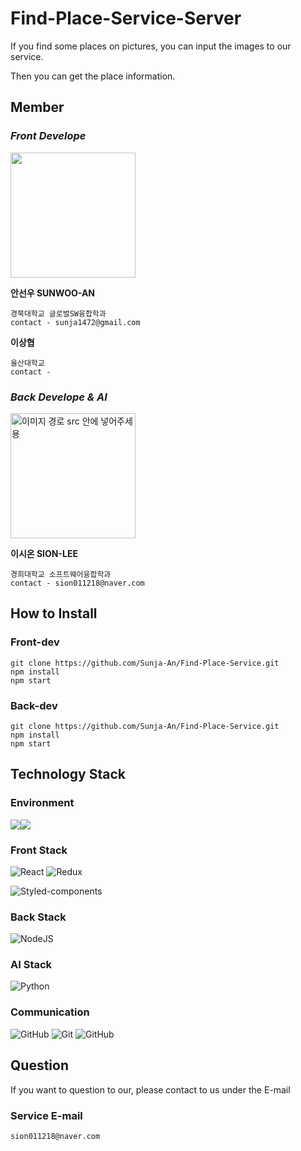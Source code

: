 # Find-Place-Service-Server

If you find some places on pictures, you can input the images to our service.

Then you can get the place information.

## Member

### **_Front Develope_**

<img src="https://github.com/Sunja-An/System_Programming/assets/110546006/45cf9056-a5d8-4d84-9374-4591055c6fb8" width="200" height="200">

**안선우 SUNWOO-AN**

    경북대학교 글로벌SW융합학과
    contact - sunja1472@gmail.com

**이상협**

    울산대학교
    contact - 

### **_Back Develope & AI_**

<img src="" width="200" height="200" alt="이미지 경로 src 안에 넣어주세용">

**이시온 SION-LEE**

    경희대학교 소프트웨어융합학과
    contact - sion011218@naver.com

## How to Install

### Front-dev

    git clone https://github.com/Sunja-An/Find-Place-Service.git
    npm install
    npm start

### Back-dev

    git clone https://github.com/Sunja-An/Find-Place-Service.git
    npm install
    npm start

## Technology Stack

### Environment

<img src="https://img.shields.io/badge/linux-FCC624?style=for-the-badge&logo=linux&logoColor=black"><img src="https://img.shields.io/badge/Ubuntu-E95420?style=for-the-badge&logo=Ubuntu&logoColor=white">

### Front Stack

![React](https://img.shields.io/badge/react-%2320232a.svg?style=for-the-badge&logo=react&logoColor=%2361DAFB)
![Redux](https://img.shields.io/badge/redux-764ABC?style=for-the-badge&logo=Redux&logoColor=white")

![Styled-components](https://img.shields.io/badge/styled-components-DB7093?style=for-the-badge&logo=styled-components&logoColor=white")

### Back Stack

![NodeJS](https://img.shields.io/badge/node.js-6DA55F?style=for-the-badge&logo=node.js&logoColor=white)

### AI Stack

![Python](https://img.shields.io/badge/python-3670A0?style=for-the-badge&logo=python&logoColor=ffdd54)

### Communication

![GitHub](https://img.shields.io/badge/github-%23121011.svg?style=for-the-badge&logo=github&logoColor=white)
![Git](https://img.shields.io/badge/git-F05032?style=for-the-badge&logo=git&logoColor=white)
![GitHub](https://img.shields.io/badge/zoom-0B5CFF?style=for-the-badge&logo=zoom&logoColor=white)

## Question

If you want to question to our, please contact to us under the E-mail

### Service E-mail

    sion011218@naver.com
